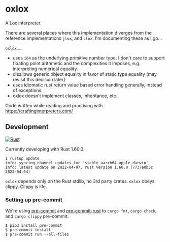 # oxlox

A Lox interpreter.

There are several places where this implementation diverges from the reference
implementations `jlox`, and `clox`. I'm documenting these as I go...

`oxlox` ...
*  uses `i64` as the underlying primitive number type. I don't care to
  support floating point arithmetic and the complexities it imposes, e.g.
  interpreting numerical equality.
* disallows generic object equality in favor of static type equality (may
  revisit this decision later)
* uses idiomatic rust return value based error handling generally,
  instead of exceptions.
* oxlox doesn't implement classes, inheritance, etc..

Code written while reading and practising with https://craftinginterpreters.com/

## Development

[![Rust](https://github.com/benjaminfjones/oxlox/actions/workflows/rust.yml/badge.svg)](https://github.com/benjaminfjones/oxlox/actions/workflows/rust.yml)

Currently developing with Rust 1.60.0.

```
❯ rustup update
info: syncing channel updates for 'stable-aarch64-apple-darwin'
info: latest update on 2022-04-07, rust version 1.60.0 (7737e0b5c 2022-04-04)
```

`oxlox` depends only on the Rust stdlib, no 3rd party crates. `oxlox` obeys
clippy. Clippy is life.

### Setting up pre-commit

We're using [pre-commit](https://pre-commit.com/) and
[pre-commit-rust](https://github.com/doublify/pre-commit-rust) to `cargo fmt`,
`cargo check`, and `cargo clippy` pre-commit.

```
$ pip3 install pre-commit
$ pre-commit install
$ pre-commit run --all-files
```
